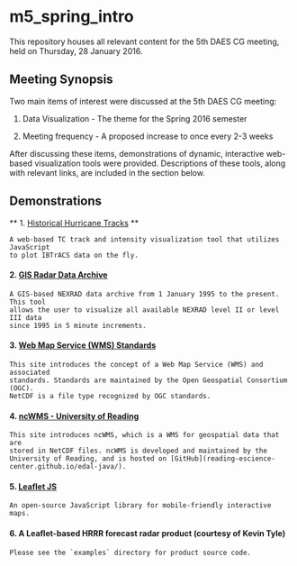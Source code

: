 m5_spring_intro
===============

This repository houses all relevant content for the 5th DAES CG meeting, held
on Thursday, 28 January 2016.

Meeting Synopsis
----------------
Two main items of interest were discussed at the 5th DAES CG meeting:

1. Data Visualization - The theme for the Spring 2016 semester

2. Meeting frequency - A proposed increase to once every 2-3 weeks

After discussing these items, demonstrations of dynamic, interactive web-based
visualization tools were provided. Descriptions of these tools, along with 
relevant links, are included in the section below.

Demonstrations
--------------
** 1. [Historical Hurricane Tracks](https://coast.noaa.gov/hurricanes) **

	A web-based TC track and intensity visualization tool that utilizes JavaScript
	to plot IBTrACS data on the fly.

#### 2. [GIS Radar Data Archive](http://gis.ncdc.noaa.gov/map/viewer/#app=cdo&cfg=radar&theme=radar&display=nexrad)

	A GIS-based NEXRAD data archive from 1 January 1995 to the present. This tool
	allows the user to visualize all available NEXRAD level II or level III data 
	since 1995 in 5 minute increments.

#### 3. [Web Map Service (WMS) Standards](http://www.opengeospatial.org/standards/wms)

	This site introduces the concept of a Web Map Service (WMS) and associated 
	standards. Standards are maintained by the Open Geospatial Consortium (OGC).
	NetCDF is a file type recognized by OGC standards.

#### 4. [ncWMS - University of Reading](http://www.resc.rdg.ac.uk/trac/ncWMS/)

	This site introduces ncWMS, which is a WMS for geospatial data that are
	stored in NetCDF files. ncWMS is developed and maintained by the 
	University of Reading, and is hosted on [GitHub](reading-escience-center.github.io/edal-java/).

#### 5. [Leaflet JS](http://leafletjs.com)

	An open-source JavaScript library for mobile-friendly interactive maps.

#### 6. A Leaflet-based HRRR forecast radar product (courtesy of Kevin Tyle)

	Please see the `examples` directory for product source code.

